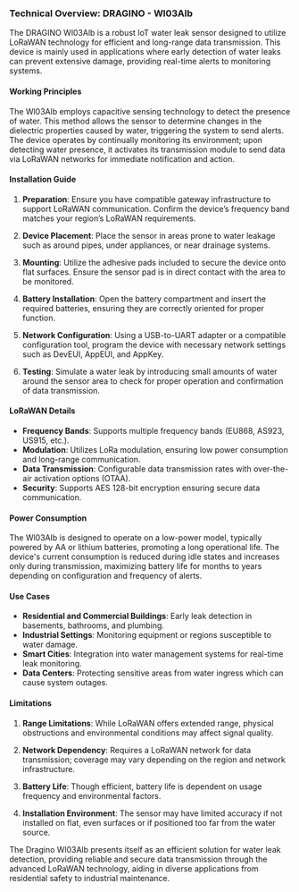 ### Technical Overview: DRAGINO - Wl03Alb

The DRAGINO Wl03Alb is a robust IoT water leak sensor designed to utilize LoRaWAN technology for efficient and long-range data transmission. This device is mainly used in applications where early detection of water leaks can prevent extensive damage, providing real-time alerts to monitoring systems.

#### Working Principles

The Wl03Alb employs capacitive sensing technology to detect the presence of water. This method allows the sensor to determine changes in the dielectric properties caused by water, triggering the system to send alerts. The device operates by continually monitoring its environment; upon detecting water presence, it activates its transmission module to send data via LoRaWAN networks for immediate notification and action.

#### Installation Guide

1. **Preparation**: Ensure you have compatible gateway infrastructure to support LoRaWAN communication. Confirm the device’s frequency band matches your region’s LoRaWAN requirements.
   
2. **Device Placement**: Place the sensor in areas prone to water leakage such as around pipes, under appliances, or near drainage systems. 

3. **Mounting**: Utilize the adhesive pads included to secure the device onto flat surfaces. Ensure the sensor pad is in direct contact with the area to be monitored.

4. **Battery Installation**: Open the battery compartment and insert the required batteries, ensuring they are correctly oriented for proper function.

5. **Network Configuration**: Using a USB-to-UART adapter or a compatible configuration tool, program the device with necessary network settings such as DevEUI, AppEUI, and AppKey.

6. **Testing**: Simulate a water leak by introducing small amounts of water around the sensor area to check for proper operation and confirmation of data transmission.

#### LoRaWAN Details

- **Frequency Bands**: Supports multiple frequency bands (EU868, AS923, US915, etc.).
- **Modulation**: Utilizes LoRa modulation, ensuring low power consumption and long-range communication.
- **Data Transmission**: Configurable data transmission rates with over-the-air activation options (OTAA).
- **Security**: Supports AES 128-bit encryption ensuring secure data communication.

#### Power Consumption

The Wl03Alb is designed to operate on a low-power model, typically powered by AA or lithium batteries, promoting a long operational life. The device's current consumption is reduced during idle states and increases only during transmission, maximizing battery life for months to years depending on configuration and frequency of alerts.

#### Use Cases

- **Residential and Commercial Buildings**: Early leak detection in basements, bathrooms, and plumbing.
- **Industrial Settings**: Monitoring equipment or regions susceptible to water damage.
- **Smart Cities**: Integration into water management systems for real-time leak monitoring.
- **Data Centers**: Protecting sensitive areas from water ingress which can cause system outages.

#### Limitations

1. **Range Limitations**: While LoRaWAN offers extended range, physical obstructions and environmental conditions may affect signal quality.
   
2. **Network Dependency**: Requires a LoRaWAN network for data transmission; coverage may vary depending on the region and network infrastructure.

3. **Battery Life**: Though efficient, battery life is dependent on usage frequency and environmental factors.

4. **Installation Environment**: The sensor may have limited accuracy if not installed on flat, even surfaces or if positioned too far from the water source.

The Dragino Wl03Alb presents itself as an efficient solution for water leak detection, providing reliable and secure data transmission through the advanced LoRaWAN technology, aiding in diverse applications from residential safety to industrial maintenance.
